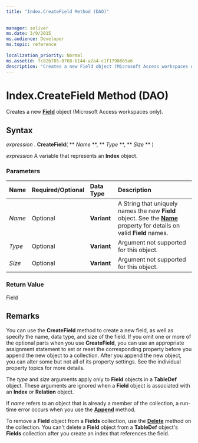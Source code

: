 ```yaml
---
title: "Index.CreateField Method (DAO)"
 
 
manager: soliver
ms.date: 3/9/2015
ms.audience: Developer
ms.topic: reference
  
localization_priority: Normal
ms.assetid: fc82b785-8768-b144-a2a4-c1f1798865a6
description: "Creates a new Field object (Microsoft Access workspaces only)."
---
```


# Index.CreateField Method (DAO)

Creates a new **[Field](field-object-dao.md)** object (Microsoft Access workspaces only). 
  
## Syntax

 *expression*  . **CreateField**( ** *Name* **, ** *Type* **, ** *Size* ** ) 
  
 *expression*  A variable that represents an **Index** object. 
  
### Parameters

|**Name**|**Required/Optional**|**Data Type**|**Description**|
|:-----|:-----|:-----|:-----|
| _Name_ <br/> |Optional  <br/> |**Variant** <br/> |A String that uniquely names the new **Field** object. See the **[Name](connection-name-property-dao.md)** property for details on valid **Field** names.  <br/> |
| _Type_ <br/> |Optional  <br/> |**Variant** <br/> | Argument not supported for this object.  <br/> |
| _Size_ <br/> |Optional  <br/> |**Variant** <br/> |Argument not supported for this object.  <br/> |
   
### Return Value

Field
  
## Remarks

You can use the **CreateField** method to create a new field, as well as specify the name, data type, and size of the field. If you omit one or more of the optional parts when you use **CreateField**, you can use an appropriate assignment statement to set or reset the corresponding property before you append the new object to a collection. After you append the new object, you can alter some but not all of its property settings. See the individual property topics for more details. 
  
The  _type_ and  _size_ arguments apply only to **Field** objects in a **TableDef** object. These arguments are ignored when a **Field** object is associated with an **Index** or **Relation** object. 
  
If  _name_ refers to an object that is already a member of the collection, a run-time error occurs when you use the **[Append](fields-append-method-dao.md)** method. 
  
To remove a **Field** object from a **Fields** collection, use the **[Delete](fields-delete-method-dao.md)** method on the collection. You can't delete a **Field** object from a **TableDef** object's **Fields** collection after you create an index that references the field. 
  

